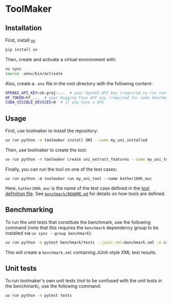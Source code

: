 # ToolMaker

## Installation
First, install [`uv`](https://github.com/astral-sh/uv)
```bash
pip install uv
```

Then, create and activate a virtual environment with:
```bash
uv sync
source .venv/bin/activate
```

Also, create a `.env` file in the root directory with the following content:
```bash
OPENAI_API_KEY=sk-proj-...  # your OpenAI API key (required to run toolmaker)
HF_TOKEN=hf_...  # your Hugging Face API key (required for some benchmark tools)
CUDA_VISIBLE_DEVICES=0  # if you have a GPU
```

## Usage
First, use toolmaker to install the repository:
```bash
uv run python -m toolmaker install UNI --name my_uni_installed
```

Then, use toolmaker to create the tool:
```bash
uv run python -m toolmaker create uni_extract_features --name my_uni_tool --installed my_uni_installed
```

Finally, you can run the tool on one of the test cases:
```
uv run python -m toolmaker run my_uni_tool --name kather100k_muc
```
Here, `kather100k_muc` is the name of the test case defined in the [tool definition file](benchmark/tasks/uni_extract_features.yaml). 
See [`benchmark/README.md`](benchmark/README.md) for details on how tools are defined.

## Benchmarking
To run the unit tests that constitute the benchmark, use the following command (note that this requires the `benchmark` dependency group to be installed via `uv sync --group benchmark`):
```bash
uv run python -m pytest benchmark/tests --junit-xml=benchmark.xml -m cached  # only run cached tests (faster)
```
This will create a `benchmark.xml` containing JUnit-style XML test results.

## Unit tests
To run toolmaker's own unit tests (not to be confused with the unit tests in the benchmark), use the following command:
```bash
uv run python -m pytest tests
```
